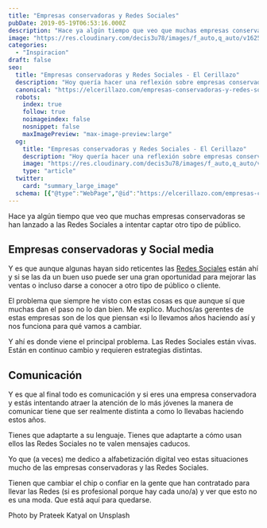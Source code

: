 ```yaml
---
title: "Empresas conservadoras y Redes Sociales"
pubDate: 2019-05-19T06:53:16.000Z
description: "Hace ya algún tiempo que veo que muchas empresas conservadoras se han lanzado a las Redes Sociales a intentar captar otro tipo de público."
image: "https://res.cloudinary.com/decis3u78/images/f_auto,q_auto/v1625696480/empresas-conservadoras-redes-sociales_960672e4_960c1ab3/empresas-conservadoras-redes-sociales_960672e4_960c1ab3.jpg?_i=AA"
categories:
  - "Inspiracion"
draft: false
seo:
  title: "Empresas conservadoras y Redes Sociales - El Cerillazo"
  description: "Hoy quería hacer una reflexión sobre empresas conservadoras y Redes Sociales. Ciertas empresas ya se han dado cuenta que las redes sociales están ahí."
  canonical: "https://elcerillazo.com/empresas-conservadoras-y-redes-sociales/"
  robots:
    index: true
    follow: true
    noimageindex: false
    nosnippet: false
    maxImagePreview: "max-image-preview:large"
  og:
    title: "Empresas conservadoras y Redes Sociales - El Cerillazo"
    description: "Hoy quería hacer una reflexión sobre empresas conservadoras y Redes Sociales. Ciertas empresas ya se han dado cuenta que las redes sociales están ahí."
    image: "https://res.cloudinary.com/decis3u78/images/f_auto,q_auto/v1625696480/empresas-conservadoras-redes-sociales_960672e4_960c1ab3/empresas-conservadoras-redes-sociales_960672e4_960c1ab3.jpg?_i=AA"
    type: "article"
  twitter:
    card: "summary_large_image"
  schema: [{"@type":"WebPage","@id":"https://elcerillazo.com/empresas-conservadoras-y-redes-sociales/","url":"https://elcerillazo.com/empresas-conservadoras-y-redes-sociales/","name":"Empresas conservadoras y Redes Sociales - El Cerillazo","isPartOf":{"@id":"https://elcerillazo.com/#website"},"primaryImageOfPage":{"@id":"https://elcerillazo.com/empresas-conservadoras-y-redes-sociales/#primaryimage"},"image":{"@id":"https://elcerillazo.com/empresas-conservadoras-y-redes-sociales/#primaryimage"},"thumbnailUrl":"https://res.cloudinary.com/decis3u78/images/f_auto,q_auto/v1625696480/empresas-conservadoras-redes-sociales_960672e4_960c1ab3/empresas-conservadoras-redes-sociales_960672e4_960c1ab3.jpg?_i=AA","datePublished":"2019-05-19T08:53:16+00:00","dateModified":"2019-05-19T08:53:17+00:00","author":{"@id":"https://elcerillazo.com/#/schema/person/368d5b496aeaf077b307f248a72abcd9"},"description":"Hoy quería hacer una reflexión sobre empresas conservadoras y Redes Sociales. Ciertas empresas ya se han dado cuenta que las redes sociales están ahí.","breadcrumb":{"@id":"https://elcerillazo.com/empresas-conservadoras-y-redes-sociales/#breadcrumb"},"inLanguage":"es","potentialAction":[{"@type":"ReadAction","target":["https://elcerillazo.com/empresas-conservadoras-y-redes-sociales/"]}]},{"@type":"ImageObject","inLanguage":"es","@id":"https://elcerillazo.com/empresas-conservadoras-y-redes-sociales/#primaryimage","url":"https://res.cloudinary.com/decis3u78/images/f_auto,q_auto/v1625696480/empresas-conservadoras-redes-sociales_960672e4_960c1ab3/empresas-conservadoras-redes-sociales_960672e4_960c1ab3.jpg?_i=AA","contentUrl":"https://res.cloudinary.com/decis3u78/images/f_auto,q_auto/v1625696480/empresas-conservadoras-redes-sociales_960672e4_960c1ab3/empresas-conservadoras-redes-sociales_960672e4_960c1ab3.jpg?_i=AA","width":1024,"height":683,"caption":"Empresas conservadoras y Redes Sociales"},{"@type":"BreadcrumbList","@id":"https://elcerillazo.com/empresas-conservadoras-y-redes-sociales/#breadcrumb","itemListElement":[{"@type":"ListItem","position":1,"name":"Portada","item":"https://elcerillazo.com/"},{"@type":"ListItem","position":2,"name":"Empresas conservadoras y Redes Sociales"}]},{"@type":"WebSite","@id":"https://elcerillazo.com/#website","url":"https://elcerillazo.com/","name":"El Cerillazo","description":"De pequeño hacía hogueras y jugaba con cerillas","potentialAction":[{"@type":"SearchAction","target":{"@type":"EntryPoint","urlTemplate":"https://elcerillazo.com/?s={search_term_string}"},"query-input":{"@type":"PropertyValueSpecification","valueRequired":true,"valueName":"search_term_string"}}],"inLanguage":"es"},{"@type":"Person","@id":"https://elcerillazo.com/#/schema/person/368d5b496aeaf077b307f248a72abcd9","name":"montywp","url":"https://elcerillazo.com/author/montywp/"}]
---
```


Hace ya algún tiempo que veo que muchas empresas conservadoras se han lanzado a las Redes Sociales a intentar captar otro tipo de público.

## Empresas conservadoras y Social media

Y es que aunque algunas hayan sido reticentes las [Redes Sociales](https://elcerillazo.com/como-hacer-la-pelota-redes-sociales/) están ahí y si se las da un buen uso puede ser una gran oportunidad para mejorar las ventas o incluso darse a conocer a otro tipo de público o cliente.

El problema que siempre he visto con estas cosas es que aunque sí que muchas dan el paso no lo dan bien. Me explico. Muchos/as gerentes de estas empresas son de los que piensan «si lo llevamos años haciendo así y nos funciona para qué vamos a cambiar.

Y ahí es donde viene el principal problema. Las Redes Sociales están vivas. Están en continuo cambio y requieren estrategias distintas.

## Comunicación

Y es que al final todo es comunicación y si eres una empresa conservadora y estás intentando atraer la atención de lo más jóvenes la manera de comunicar tiene que ser realmente distinta a como lo llevabas haciendo estos años.

Tienes que adaptarte a su lenguaje. Tienes que adaptarte a cómo usan ellos las Redes Sociales no te valen mensajes caducos.

Yo que (a veces) me dedico a alfabetización digital veo estas situaciones mucho de las empresas conservadoras y las Redes Sociales.

Tienen que cambiar el chip o confiar en la gente que han contratado para llevar las Redes (si es profesional porque hay cada uno/a) y ver que esto no es una moda. Que está aquí para quedarse.

Photo by Prateek Katyal on Unsplash